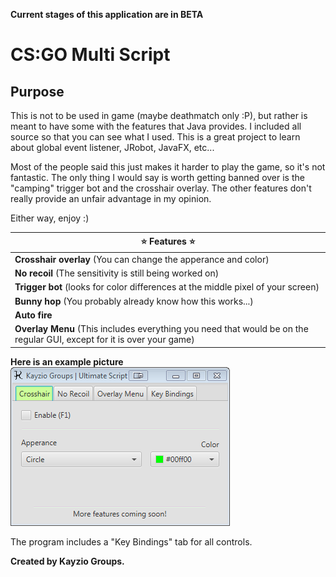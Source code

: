 **Current stages of this application are in BETA**

CS:GO Multi Script
=============================================================

Purpose
-------------------------------------------------------------
This is not to be used in game (maybe deathmatch only :P), but
rather is meant to have some with the features that Java provides.
I included all source so that you can see what I used. This is a great
project to learn about global event listener, JRobot, JavaFX, etc...

Most of the people said this just makes it harder to play the game, so
it's not fantastic. The only thing I would say is worth getting banned over
is the "camping" trigger bot and the crosshair overlay. The other features
don't really provide an unfair advantage in my opinion.

Either way, enjoy :)

:star: Features :star:                                                                                                   |
----------------------------------------                                                                                 |
**Crosshair overlay** (You can change the apperance and color)	                                                         |
**No recoil** (The sensitivity is still being worked on)                                                                 |
**Trigger bot** (looks for color differences at the middle pixel of your screen)                                         |
**Bunny hop** (You probably already know how this works...)                                                              |
**Auto fire**                                                                                                            |
**Overlay Menu** (This includes everything you need that would be on the regular GUI, except for it is over your game)   |

**Here is an example picture**
![picture alt](./res/images/crosshair-tab.png "Multi Scripts Interface Example")

The program includes a "Key Bindings" tab for all controls.

**Created by Kayzio Groups.**
